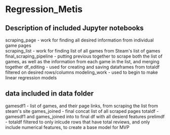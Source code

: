 # Regression_Metis

## Description of included Jupyter notebooks

scraping_page - work for finding all desired information from individual game pages <br>
scraping_list - work for finding list of all games from Steam's list of games <br>
final_scraping_pipeline - putting previous together to scrape both the list of games, as well as the information from each game in the list, and merging together
df_editing - used for creating and saving dataframes from totaldf filtered on desired rows/columns
modeling_work - used to begin to make linear regression models



## data included in data folder

gamesdf1 - list of games, and their page links,  from scraping the list from steam's site
games_joined - final concat list of all scraped pages
totaldf - gamesdf1 and games_joined into to final df with all desierd features
prelimdf - totaldf filtered to only inlcude rows that have total reviews, and only include numerical features, to create a base model for MVP

